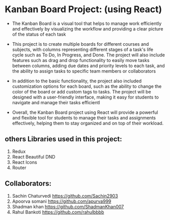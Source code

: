 # Kanban Board Project: (using React)

* The Kanban Board is a visual tool that helps to manage work efficiently and effectively by visualizing the workflow and providing a clear picture of the status of each task

* This project is to create multiple boards for different courses and subjects, with columns representing different stages of a task's life cycle such as To Do, In Progress, and Done. The project will also include features such as drag and drop functionality to easily move tasks between columns, adding due dates and priority levels to each task, and the ability to assign tasks to specific team members or collaborators

* In addition to the basic functionality, the project also included customization options for each board, such as the ability to change the color of the board or add custom tags to tasks. The project will be designed with a user-friendly interface, making it easy for students to navigate and manage their tasks efficientl

* Overall, the Kanban Board project using React will provide a powerful and flexible tool for students to manage their tasks and assignments effectively, helping them to stay organized and on top of their workload.









## others Libraries used in this project:
1. Redux
2. React Beautiful DND
3. React Icons 
4. Router

## Collaborators:
1. Sachin Chaturvedi https://github.com/Sachin2903
2. Apoorva somani https://github.com/apurva999
3. Shadman khan https://github.com/ShadmanKhan007
4. Rahul Bankoti https://github.com/rahulbbbb
